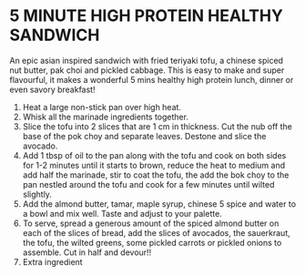 # 5 MINUTE HIGH PROTEIN HEALTHY SANDWICH

An epic asian inspired sandwich with fried teriyaki tofu, a chinese spiced nut butter, pak choi and pickled cabbage.
This is easy to make and super flavourful, it makes a wonderful 5 mins healthy high protein lunch, dinner or even savory breakfast!

1. Heat a large non-stick pan over high heat.
2. Whisk all the marinade ingredients together.
3. Slice the tofu into 2 slices that are 1 cm in thickness. Cut the nub off the base of the pok choy and separate leaves. Destone and slice the avocado.
4. Add 1 tbsp of oil to the pan along with the tofu and cook on both sides for 1-2 minutes until it starts to brown, reduce the heat to medium and add half the marinade, stir to coat the tofu, the add the bok choy to the pan nestled around the tofu and cook for a few minutes until wilted slightly.
5. Add the almond butter, tamar, maple syrup, chinese 5 spice and water to a bowl and mix well. Taste and adjust to your palette.
6. To serve, spread a generous amount of the spiced almond butter on each of the slices of bread, add the slices of avocados, the sauerkraut, the tofu, the wilted greens, some pickled carrots or pickled onions to assemble. Cut in half and devour!!
7. Extra ingredient
